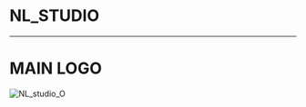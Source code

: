 # NL_STUDIO

---

# MAIN LOGO
![NL_studio_O](https://github.com/user-attachments/assets/c2f92bb6-03f0-477e-a570-97c1f2dd176a)
